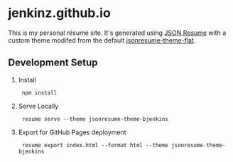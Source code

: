 # jenkinz.github.io

This is my personal résumé site. It's generated using
[JSON Resume](https://jsonresume.org/) with a custom theme modifed from the
default [jsonresume-theme-flat](https://github.com/erming/jsonresume-theme-flat).

## Development Setup

1. Install

        npm install

2. Serve Locally

        resume serve --theme jsonresume-theme-bjenkins

3. Export for GitHub Pages deployment

        resume export index.html --format html --theme jsonresume-theme-bjenkins